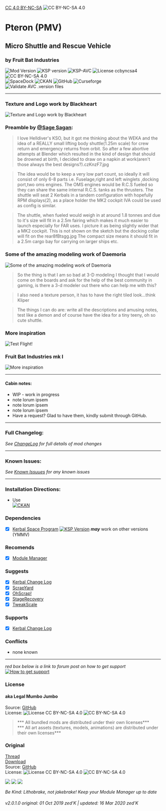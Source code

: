 [CC 4.0 BY-NC-SA](https://creativecommons.org/licenses/by-nc-sa/4.0/)
![CC BY-NC-SA 4.0](https://licensebuttons.net/i/l/by-nc-sa/transparent/33/66/99/88x31.png "CC BY-NC-SA 4.0")

<!-- Readme.md v1.0.2.0
Pteron (PMV)
created: 01 Oct 19
updated: 2020 03 16 -->
<!-- # KerbGuise Experimental engineering (KGEx)
#### Brings you: -->
<!-- Download on SpaceDock or Github or Curseforge. Also available on CKAN. -->

# Pteron (PMV)
## Micro Shuttle and Rescue Vehicle
### by Fruit Bat Industries
![Mod Version][shield:mod:latest] 
![KSP version][shield:ksp] ![KSP-AVC][shield:kspavc] ![License ccbyncsa4][shield:license] ![][LOGO:ccbyncsa4]   
![SpaceDock][shield:spacedock] ![CKAN][shield:ckan] ![GitHub][shield:github] ![Curseforge][shield:curseforge]  
![Validate AVC .version files][shield:avcvalid]  
***
### Texture and Logo work by Blackheart  
![Texture and Logo work by Blackheart][IMG:hero:1]  
### Preamble by [@Sage Sagan][LINK:sagesagan]: 
> I love Helldiver's KSO, but it got me thinking about the WEKA and the idea of a REALLY small lifting body shuttle(1.25m scale) for crew return and emergency returns from orbit. So after a few abortive attempts at Blender which resulted in the kind of design that should be drowned at birth, I decided to draw on a napkin at work(aren't those always the best designs?).czKnzF7.jpg

> The idea would be to keep a very low part count, so ideally it will consist of only 6-8 parts i.e. Fuselage,right and left winglets ,docking port,two oms engines. The OMS engines would be R.C.S fueled so they can share the same internal R.C.S. tanks as the thrusters. The shuttle will seat 2 Kerbals in a tandem configuration with hopefully RPM displays(2), as a place holder the MK2 cockpit IVA could be used as config is similar.

> The shuttle, when fueled would weigh in at around 1.8 tonnes and due to it's size will fit in a 2.5m fairing which makes it much easier to launch especially for FAR uses. I picture it as being slightly wider that a MK2 cockpit. This is not shown on the sketch but the docking collar will fit on the rear8fBtsgg.jpg The compact size means it should fit in a 2.5m cargo bay for carrying on larger ships etc.  

### Some of the amazing modeling work of Daemoria  
![Some of the amazing modeling work of Daemoria][IMG:hero:2]  

> So the thing is that I am so bad at 3-D modeling I thought that I would come on the boards and ask for the help of the best community in gaming, is there a 3-d modeler out there who can help me with this?

> I also need a texture person, it has to have the right tiled look...think Kliper

> The things I can do are: write all the descriptions and amusing notes, test like a demon and of course have the idea for a tiny teeny, oh so cute shuttle.  

### More inspiration  
![Test Flight!][IMG:hero:3]  
### Fruit Bat Industries mk I  
![More inspiration][IMG:hero:0]  
***  
#### Cabin notes:  
- WIP - work in progress
- note lorum ipsem  
- note lorum ipsem  
- note lorum ipsem  
- Have a request? Glad to have them, kindly submit through GitHub.
***
### Full Changelog:
*See [ChangeLog][MOD:changelog] for full details of mod changes*
***
### Known Issues:
*See [Known Issuues][MOD:known] for any known issues*
***
### Installation Directions:
- Use  
[![CKAN][image:rel-ckan]][thread:ckan]  
### Dependencies
- [x] [Kerbal Space Program][KSP:website] [![][shield:ksp]][KSP:website] ***may*** work on other versions (YMMV)
### Recomends  
- [x] [Module Manager][thread:mm]  
### Suggests
- [x] [Kerbal Change Log][thread:kcl]  
- [x] [ScrapYard][thread:SYD]
- [x] [OhScrap!][thread:OHS]  
- [x] [StageRecovery][thread:sr]  
- [x] [TweakScale][thread:twk]  
### Supports
- [x] [Kerbal Change Log][thread:kcl]  
### Conflicts
- none known
***  
*red box below is a link to forum post on how to get support*  
[![How to get support][image:get-support]][thread:getsupport]

### License
#### aka Legal Mumbo Jumbo
Source: [GitHub][MOD:github:repo]  
License: ![License CC BY-NC-SA 4.0][shield:license] ![][LOGO:ccbyncsa4]    
> *** All bundled mods are distributed under their own licenses***<br>
> *** All art assets (textures, models, animations) are distributed under their own licenses*** 
### Original
[Thread][MOD:original:thread]  
[Download][MOD:original:download]  
Source: [GitHub][MOD:original:source]  
License: ![License CC BY-NC-SA 4.0][shield:license] ![][LOGO:ccbyncsa4]  
<!-- graphical links to downloads -->
[![][image:rel-github]][MOD:rel-github] [![][image:rel-spacedock]][MOD:rel-spacedock] [![][image:rel-curseforge]][MOD:rel-curseforge]  

*Be Kind: Lithobrake, not jakebrake! Keep your Module Manager up to date*

###### v2.0.1.0 original: 01 Oct 2019 zed'K | updated: 16 Mar 2020 zed'K

[MOD:license]:      https://github.com/zer0Kerbal/Pteron/blob/master/LICENSE
[MOD:contributing]: https://github.com/zer0Kerbal/Pteron/blob/master/.github/CONTRIBUTING.md
[MOD:issues]:       https://github.com/zer0Kerbal/Pteron/issues
[MOD:wiki]:         https://github.com/zer0Kerbal/Pteron/
[MOD:known]:        https://github.com/zer0Kerbal/Pteron/wiki/Known-Issues
[MOD:forum]:        https://forum.kerbalspaceprogram.com/index.php?/topic/192456-*
[MOD:github:repo]:  https://github.com/zer0Kerbal/Pteron/
[MOD:changelog]:    https://github.com/zer0Kerbal/Pteron/Changelog.cfg
<!--- original mod stuff -->
[MOD:original:source]: https://www.dropbox.com/s/85og3xdhark7com/Pteron5.rar?dl=0
[MOD:original:thread]:https://forum.kerbalspaceprogram.com/index.php?/topic/64520-*
[MOD:original:download]: https://www.dropbox.com/s/85og3xdhark7com/Pteron5.rar?dl=0

[KSP:website]: http://kerbalspaceprogram.com/
[LOGO:mit]:     https://i.postimg.cc/bvjfsMP5/MIT-17x17.png
[LOGO:gplv3]:   https://i.postimg.cc/90kCDs7K/gplv3-48x17.png
[LOGO:ccbysa4]: https://licensebuttons.net/l/by-sa/4.0/80x15.png
[LOGO:ccbyncsa4]: https://licensebuttons.net/i/l/by-nc-sa/transparent/33/66/99/76x22.png "CC BY-NC-SA 4.0"
[LOGO:wtfpl]:   http://www.wtfpl.net/wp-content/uploads/2012/12/wtfpl-badge-4.png

[MOD:rel-github]: https://github.com/zer0Kerbal/Pteron/releases/latest "GitHub"
[MOD:rel-spacedock]: http://spacedock.info/mod/1746
[MOD:rel-curseforge]: https://www.curseforge.com/kerbal/ksp-mods/Pteron
[MOD:rel-ckan]: http://forum.kerbalspaceprogram.com/index.php?/topic/90246-*

[image:rel-github]:       https://i.imgur.com/RE4Ppr9.png
[image:rel-spacedock]: https://i.imgur.com/m0a7tn2.png
[image:rel-curseforge]: https://i.postimg.cc/RZNyB5vP/Download-On-Curse.png
[image:get-support]:    https://i.postimg.cc/vHP6zmrw/image.png

[image:rel-ckan]:    https://i.postimg.cc/x8XSVg4R/sj507JC.png
[image:changelog]: https://i.postimg.cc/qM9p4V0C/changelog.png
[image:source]:      https://i.postimg.cc/tJ8GqW0H/source.png

[image:rel-github-sm]:      https://i.postimg.cc/1XXy5yfD/github.png
[image:rel-spacedock-sm]: https://i.postimg.cc/DZ22Hrhj/spacedock.png
[image:rel-curseforge-sm]: https://i.postimg.cc/ZRVTSWKT/UVVt0OP.png
  
[shield:mod:latest]: https://img.shields.io/github/v/release/zer0Kerbal/Pteron?include_prereleases?style=plastic
[shield:mod]: https://img.shields.io/endpoint?url=https://raw.githubusercontent.com/zer0Kerbal/Pteron/master/json/mod.json  
[shield:ksp]: https://img.shields.io/endpoint?url=https://raw.githubusercontent.com/zer0Kerbal/Pteron/master/json/ksp.json  "KSP Version"  
[shield:license]: https://img.shields.io/endpoint?url=https://raw.githubusercontent.com/zer0Kerbal/Pteron/master/json/license.json
[shield:kspavc]:     https://img.shields.io/badge/KSP-AVC--supported-brightgreen.svg?style=plastic
[shield:spacedock]:  https://img.shields.io/badge/SpaceDock-listed-blue.svg?style=plastic
[shield:ckan]:       https://img.shields.io/badge/CKAN-Indexed-blue.svg?style=plastic
[shield:github]:     https://img.shields.io/badge/Github-Indexed-blue.svg?style=plastic&logo=github
[shield:curseforge]: https://img.shields.io/badge/CurseForge-listed-blue.svg?style=plastic
[shield:avcvalid]:   https://github.com/zer0Kerbal/Pteron/workflows/Validate%20AVC%20.version%20files/badge.svg "thank you to DasSkelett"  

<!-- zer0Kerbal mods -->
[thread:ODFC]: https://forum.kerbalspaceprogram.com/index.php?/topic/187625-* "On Demand Fuel Cells"  
[thread:FTF]:  https://forum.kerbalspaceprogram.com/index.php?/topic/188841-* "Field Training Facility"  
[thread:FTL]:  https://forum.kerbalspaceprogram.com/index.php?/topic/188841-* "Field Training Lab"  
[thread:MHH]:  https://forum.kerbalspaceprogram.com/index.php?/topic/188246-* "More Hitchhikers"  
[thread:TCP]:  https://forum.kerbalspaceprogram.com/index.php?/topic/187495-* "Transparent Command Pods"  
[thread:NUK]:  https://forum.kerbalspaceprogram.com/index.php?/topic/21466-*  "Nuke Tiny Parts"
[thread:OHS]:  https://forum.kerbalspaceprogram.com/index.php?/topic/192360-* "Oh Scrap!"  
[thread:SYD]:  https://forum.kerbalspaceprogram.com/index.php?/topic/192360-* "ScrapYard"  

[thread:DPD]:  https://github.com/zer0Kerbal/KGEx/tree/master/GameData/KGEx/DockingPortDescriptions "Docking Port Descriptions"
[thread:PPS]:  https://forum.kerbalspaceprogram.com/index.php?/topic/192187-* "Shielded PicoPort"  
[thread:DST]:  https://forum.kerbalspaceprogram.com/index.php?/topic/191719-* "DaMichel's Spherical Tanks"  
[thread:DMF]:  https://forum.kerbalspaceprogram.com/index.php?/topic/191719-* "DaMichel's Fuselage"  
[thread:DAR]:  https://forum.kerbalspaceprogram.com/index.php?/topic/191719-* "DaMichel's AeroRadial"  
[thread:DCB]:  https://forum.kerbalspaceprogram.com/index.php?/topic/191719-* "DaMichel's CargoBays"  
[thread:SDS]:  https://forum.kerbalspaceprogram.com/index.php?/topic/191719-* "Stork Delivery System (SDS)"  
[thread:SC!]:  https://forum.kerbalspaceprogram.com/index.php?/topic/191424-* "SimpleConstructon!"  
[thread:SL!]:  https://forum.kerbalspaceprogram.com/index.php?/topic/191045-* "SimpleLogistics!"  
[thread:NSSC]:  https://forum.kerbalspaceprogram.com/index.php?/topic/191504-* "Not So SimpleConstructon!" 
[thread:BIO]:  https://forum.kerbalspaceprogram.com/index.php?/topic/191426-* "Biomatic"  
[thread:B9S]:  https://forum.kerbalspaceprogram.com/index.php?/topic/190870-* "B9 Stock Switches"  
[thread:KGX]: https://forum.kerbalspaceprogram.com/index.php?/topic/188246-* "KGEx"  
[thread:VG0]:  http:// "Vanguard"  
[thread:PRB]:  http:// "ProbiTronics"  
[thread:CTN]:  http:// "CTN"  
[thread:HB!]:  http:// "HotBeverages"  

[thread:mm]:  http://forum.kerbalspaceprogram.com/index.php?/topic/50533-* "Module Manager"  
[thread:sr]:  https://forum.kerbalspaceprogram.com/index.php?/topic/179306-* "StageRecovery"  
[thread:kcl]: https://forum.kerbalspaceprogram.com/index.php?/topic/179207-* "Kerbal Change Log"  
[thread:twk]: https://forum.kerbalspaceprogram.com/index.php?/topic/179030-* "TweakScale"  
[thread:crp]: http://forum.kerbalspaceprogram.com/index.php?/topic/83007-* "Community Resource Pack"  
[thread:ckan]: https://forum.kerbalspaceprogram.com/index.php?/topic/154922-* "CKAN"  

[LINK:license]: https://creativecommons.org/licenses/by-nc-sa/4.0/ "CC BY-NC-SA 4.0"  
[thread:getsupport]: https://forum.kerbalspaceprogram.com/index.php?/topic/83212-*

[LINK:linuxgurugamer]: https://forum.kerbalspaceprogram.com/index.php?/profile/129964-linuxgurugamer/
[LINK:zer0Kerbal]:     https://forum.kerbalspaceprogram.com/index.php?/profile/190933-zer0kerbal/ "zer0Kerbal"  
[LINK:sagesagan]: https://forum.kerbalspaceprogram.com/index.php?/profile/102159-sage-sagan/ "Sage Sagan"  

[IMG:hero:0]: https://i.imgur.com/KpBnYY2.jpg "Fruit Bat Industries Pteron mk I"  
[IMG:hero:1]: https://i.imgur.com/amouo8l.png "texture and logo work of Blackheart"
[IMG:hero:2]: https://i.imgur.com/97s1p0O.png "Some of the amazing modeling work of Daemoria:"  
[IMG:hero:3]: https://i.imgur.com/T6pyukJ.jpg "More inspiration"  

<!--
this file: GPLv2
zer0Kerbal-->

